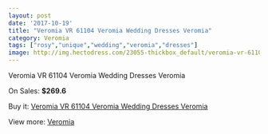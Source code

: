 ```yaml
---
layout: post
date: '2017-10-19'
title: "Veromia VR 61104 Veromia Wedding Dresses Veromia"
category: Veromia
tags: ["rosy","unique","wedding","veromia","dresses"]
image: http://img.hectodress.com/23055-thickbox_default/veromia-vr-61104-veromia-wedding-dresses-veromia.jpg
---
```

Veromia VR 61104 Veromia Wedding Dresses Veromia

On Sales: **$269.6**
<a href="https://www.hectodress.com/veromia/10700-veromia-vr-61104-veromia-wedding-dresses-veromia.html"><amp-img layout="responsive" width="600" height="600" src="//img.hectodress.com/23055-thickbox_default/veromia-vr-61104-veromia-wedding-dresses-veromia.jpg" alt="Veromia VR 61104 Veromia Wedding Dresses Veromia 0" /></a>
<a href="https://www.hectodress.com/veromia/10700-veromia-vr-61104-veromia-wedding-dresses-veromia.html"><amp-img layout="responsive" width="600" height="600" src="//img.hectodress.com/23057-thickbox_default/veromia-vr-61104-veromia-wedding-dresses-veromia.jpg" alt="Veromia VR 61104 Veromia Wedding Dresses Veromia 1" /></a>
<a href="https://www.hectodress.com/veromia/10700-veromia-vr-61104-veromia-wedding-dresses-veromia.html"><amp-img layout="responsive" width="600" height="600" src="//img.hectodress.com/23056-thickbox_default/veromia-vr-61104-veromia-wedding-dresses-veromia.jpg" alt="Veromia VR 61104 Veromia Wedding Dresses Veromia 2" /></a>

Buy it: [Veromia VR 61104 Veromia Wedding Dresses Veromia](https://www.hectodress.com/veromia/10700-veromia-vr-61104-veromia-wedding-dresses-veromia.html "Veromia VR 61104 Veromia Wedding Dresses Veromia")

View more: [Veromia](https://www.hectodress.com/171-veromia "Veromia")